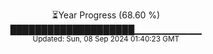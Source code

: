<p align="center">
⏳Year Progress (68.60 %) <br>
████████████████████▁▁▁▁▁▁▁▁▁▁ <br>
<sub>Updated: Sun, 08 Sep 2024 01:40:23 GMT</sub>
</p>

